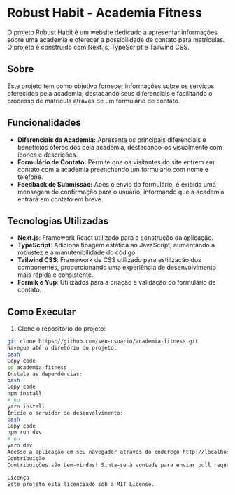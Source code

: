 # Robust Habit - Academia Fitness

O projeto Robust Habit é um website dedicado a apresentar informações sobre uma academia e oferecer a possibilidade de contato para matrículas. O projeto é construído com Next.js, TypeScript e Tailwind CSS.

## Sobre

Este projeto tem como objetivo fornecer informações sobre os serviços oferecidos pela academia, destacando seus diferenciais e facilitando o processo de matrícula através de um formulário de contato.

## Funcionalidades

- **Diferenciais da Academia:** Apresenta os principais diferenciais e benefícios oferecidos pela academia, destacando-os visualmente com ícones e descrições.
- **Formulário de Contato:** Permite que os visitantes do site entrem em contato com a academia preenchendo um formulário com nome e telefone.
- **Feedback de Submissão:** Após o envio do formulário, é exibida uma mensagem de confirmação para o usuário, informando que a academia entrará em contato em breve.

## Tecnologias Utilizadas

- **Next.js**: Framework React utilizado para a construção da aplicação.
- **TypeScript**: Adiciona tipagem estática ao JavaScript, aumentando a robustez e a manutenibilidade do código.
- **Tailwind CSS**: Framework de CSS utilizado para estilização dos componentes, proporcionando uma experiência de desenvolvimento mais rápida e consistente.
- **Formik e Yup**: Utilizados para a criação e validação do formulário de contato.

## Como Executar

1. Clone o repositório do projeto:

```bash
git clone https://github.com/seu-usuario/academia-fitness.git
Navegue até o diretório do projeto:
bash
Copy code
cd academia-fitness
Instale as dependências:
bash
Copy code
npm install
# ou
yarn install
Inicie o servidor de desenvolvimento:
bash
Copy code
npm run dev
# ou
yarn dev
Acesse a aplicação em seu navegador através do endereço http://localhost:3000.
Contribuição
Contribuições são bem-vindas! Sinta-se à vontade para enviar pull requests ou abrir issues para reportar bugs ou sugerir novas funcionalidades.

Licença
Este projeto está licenciado sob a MIT License.
```
